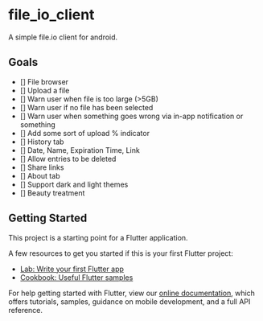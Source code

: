 # file_io_client

A simple file.io client for android.

## Goals
 - [] File browser
 - [] Upload a file
 - [] Warn user when file is too large (>5GB)
 - [] Warn user if no file has been selected
 - [] Warn user when something goes wrong via in-app notification or something
 - [] Add some sort of upload % indicator
 - [] History tab
 - [] Date, Name, Expiration Time, Link
 - [] Allow entries to be deleted
 - [] Share links
 - [] About tab
 - [] Support dark and light themes
 - [] Beauty treatment

## Getting Started

This project is a starting point for a Flutter application.

A few resources to get you started if this is your first Flutter project:

- [Lab: Write your first Flutter app](https://flutter.dev/docs/get-started/codelab)
- [Cookbook: Useful Flutter samples](https://flutter.dev/docs/cookbook)

For help getting started with Flutter, view our
[online documentation](https://flutter.dev/docs), which offers tutorials,
samples, guidance on mobile development, and a full API reference.
